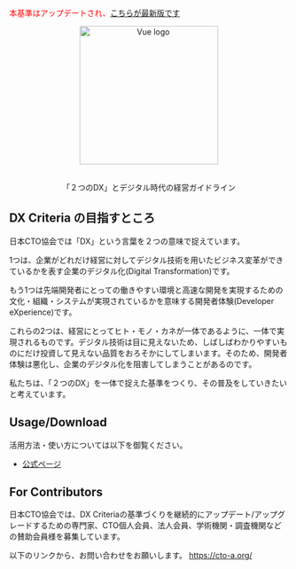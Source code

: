 
<p style="color:red"> 本基準はアップデートされ、<a href="https://dxcriteria.cto-a.org">こちらが最新版です </a>
<p align="center"><a href="https://dxcriteria.cto-a.org" target="_blank" rel="noopener noreferrer"><img width="250" src="https://raw.githubusercontent.com/cto-a/dxcriteria/master/src/image/logomark-subtitled.png" alt="Vue logo"></a><br /><br /></p>

<p align="center"> 「２つのDX」とデジタル時代の経営ガイドライン </p>

## DX Criteria の目指すところ

日本CTO協会では「DX」という言葉を２つの意味で捉えています。

1つは、企業がどれだけ経営に対してデジタル技術を用いたビジネス変革ができているかを表す企業のデジタル化(Digital Transformation)です。

もう1つは先端開発者にとっての働きやすい環境と高速な開発を実現するための文化・組織・システムが実現されているかを意味する開発者体験(Developer eXperience)です。

これらの2つは、経営にとってヒト・モノ・カネが一体であるように、一体で実現されるものです。デジタル技術は目に見えないため、しばしばわかりやすいものにだけ投資して見えない品質をおろそかにしてしまいます。そのため、開発者体験は悪化し、企業のデジタル化を阻害してしまうことがあるのです。

私たちは、「２つのDX」を一体で捉えた基準をつくり、その普及をしていきたいと考えています。

## Usage/Download

活用方法・使い方については以下を御覧ください。
+ [公式ページ](https://dxcriteria.cto-a.org)

## For Contributors

日本CTO協会では、DX Criteriaの基準づくりを継続的にアップデート/アップグレードするための専門家、CTO個人会員、法人会員、学術機関・調査機関などの賛助会員様を募集しています。

以下のリンクから、お問い合わせをお願いします。
https://cto-a.org/

